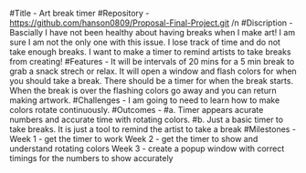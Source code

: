 #Title - Art break timer
#Repository - https://github.com/hanson0809/Proposal-Final-Project.git /n
#Discription - Bascially I have not been healthy about having breaks when I make art! I am sure I am not the only one with this issue. I lose track of time and do not take enough breaks. I want to make a timer to remind artists to take breaks from creating! 
#Features - It will be intervals of 20 mins for a 5 min break to grab a snack strech or relax. It will open a window and flash colors for when you should take a break. There should be a timer for when the break starts. When the break is over the flashing colors go away and you can return making artwork.
#Challenges - I am going to need to learn how to make colors rotate continuously.
#Outcomes - 
#a. Timer appears acurate numbers and accurate time with rotating colors.
#b. Just a basic timer to take breaks. It is just a tool to remind the artist to take a break
#Milestones - 
Week 1 - get the timer to work
Week 2 - get the timer to show and understand rotating colors
Week 3 - create a popup window with correct timings for the numbers to show accurately
